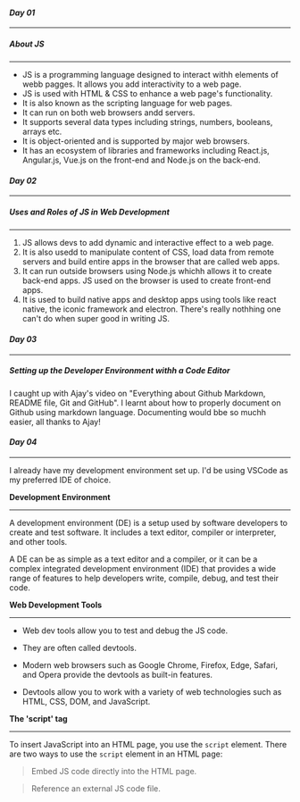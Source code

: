 #### _Day 01_
___

##### **About JS**
---

- JS is a programming language designed to interact withh elements of webb pagges. It allows you add interactivity to a web page. 
- JS is used with HTML & CSS to enhance a web page's functionality.
- It is also known as the scripting language for web pages.
- It can run on both web browsers andd servers.
- It supports several data types including strings, numbers, booleans, arrays etc.
- It is object-oriented and is supported by major web browsers.
- It has an ecosystem of libraries and frameworks including React.js, Angular.js, Vue.js on the front-end and Node.js on the back-end.




#### _Day 02_
---

##### **Uses and Roles of JS in Web Development**
---
1. JS allows devs to add dynamic and interactive effect to a web page.
2. It is also usedd to manipulate content of CSS, load data from remote servers and build entire apps in the browser that are called web apps.
3. It can run outside browsers using Node.js whichh allows it to create back-end apps. JS used on the browser is used to create front-end apps.
4. It is used to build native apps and desktop apps using tools like react native, the iconic framework and electron. There's really nothhing one can't do when super good in writing JS.


#### _Day 03_
___

##### **Setting up the Developer Environment withh a Code Editor**

I caught up with Ajay's video on "Everything about Github Markdown, README file, Git and GitHub". I learnt about how to properly document on Github using markdown language. Documenting would bbe so muchh easier, all thanks to Ajay!


#### _Day 04_
___
I already have my development environment set up. I'd be using VSCode as my preferred IDE of choice.

**Development Environment**
___

A development environment (DE) is a setup used by software developers to create and test software. It includes a text editor, compiler or interpreter, and other tools.

A DE can be as simple as a text editor and a compiler, or it can be a complex integrated development environment (IDE) that provides a wide range of features to help developers write, compile, debug, and test their code.

**Web Development Tools**
___
- Web dev tools allow you to test and debug the JS code.
- They are often called devtools.

- Modern web browsers such as Google Chrome, Firefox, Edge, Safari, and Opera provide the devtools as built-in features.

- Devtools allow you to work with a variety of web technologies such as HTML, CSS, DOM, and JavaScript.


**The 'script' tag**
___

To insert JavaScript into an HTML page, you use the `script` element. There are two ways to use the `script` element in an HTML page:

>Embed JS code directly into the HTML page.

>Reference an external JS code file.


